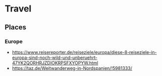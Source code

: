 # Travel

## Places

### Europe

* https://www.reisereporter.de/reiseziele/europa/diese-8-reiseziele-in-europa-sind-noch-wild-und-unberuehrt-47YK2QORHRJZDIOKRPSFXYOPYW.html
* https://taz.de/Weitwanderweg-in-Nordspanien/!5981333/
